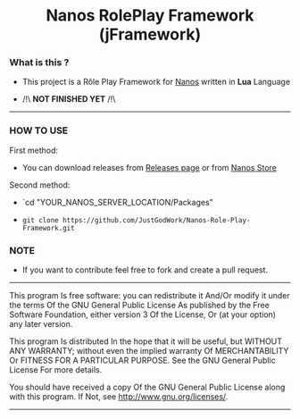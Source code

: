 

<h1 align='center'>Nanos RolePlay Framework (jFramework)</a></h1>

### What is this ?

- This project is a Rôle Play Framework for [Nanos](https://nanos.world) written in **Lua** Language

- /!\ **NOT FINISHED YET** /!\

  
<hr>

### HOW TO USE

First method:

- You can download releases from [Releases page](https://github.com/JustGodWork/Nanos-Role-Play-Framework/releases) or from [Nanos Store](https://store.nanos.world/packages/j-framework/)

  

Second method:

- `cd "YOUR_NANOS_SERVER_LOCATION/Packages"

-  `git clone https://github.com/JustGodWork/Nanos-Role-Play-Framework.git`

  

###  NOTE

- If you want to contribute feel free to fork and create a pull request.
<hr>
This program Is free software: you can redistribute it And/Or modify it under the terms Of the GNU General Public License As published by the Free Software Foundation, either version 3 Of the License, Or (at your option) any later version.

This program Is distributed In the hope that it will be useful, but WITHOUT ANY WARRANTY; without even the implied warranty Of MERCHANTABILITY Or FITNESS FOR A PARTICULAR PURPOSE. See the GNU General Public License For more details.

You should have received a copy Of the GNU General Public License along with this program. If Not, see <http://www.gnu.org/licenses/>.
<hr>
